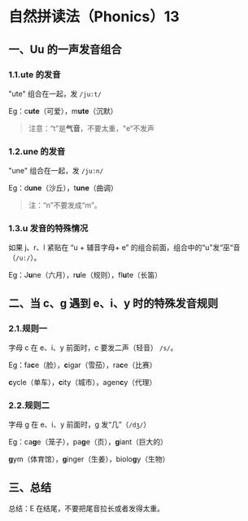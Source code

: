 # 自然拼读法（Phonics）13

## 一、Uu 的一声发音组合

### 1.1.ute 的发音

"ute" 组合在一起，发 `/ju:t/`

Eg：c**ute**（可爱），m**ute**（沉默）

> 注意：“t”是**气音**，不要太重，"e“不发声

### 1.2.une 的发音

"une" 组合在一起，发 `/ju:n/`

Eg：d**une**（沙丘），t**une**（曲调）

> 注：“n”不要发成“m”。

### 1.3.u 发音的特殊情况

如果 j、r、l 紧贴在 “u + 辅音字母+ e” 的组合前面，组合中的“u”发“巫“音（`/u:/`）。

Eg：J**u**ne（六月），r**u**le（规则），fl**u**te（长笛）

## 二、当 c、g 遇到 e、i、y 时的特殊发音规则

### 2.1.规则一

字母 c 在 e、i、y 前面时，c 要发二声（轻音） `/s/`。

Eg：fa**c**e（脸），**c**igar（雪茄），ra**c**e（比赛）

**c**ycle（单车），**c**ity（城市），agen**c**y（代理）

### 2.2.规则二

字母 g 在 e、i、y 前面时，g 发“几”（`/dʒ/`）

Eg：ca**g**e（笼子），pa**g**e（页），**g**iant（巨大的）

**g**ym（体育馆），**g**inger（生姜），biolo**g**y（生物）

## 三、总结

总结：E 在结尾，不要把尾音拉长或者发得太重。
